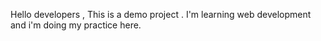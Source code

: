 Hello developers ,
   This is a demo project .
  I'm learning web development and i'm doing my practice here.